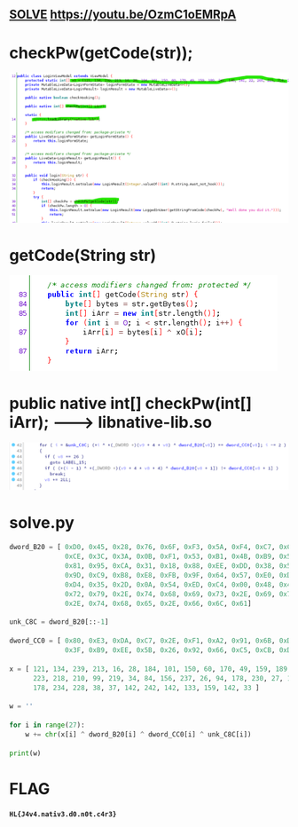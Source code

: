 
## [SOLVE](https://youtu.be/OzmC1oEMRpA) https://youtu.be/OzmC1oEMRpA

# checkPw(getCode(str));

![](./1.png)

# getCode(String str)

![](./2.png)

# public native int[] checkPw(int[] iArr);  --->  libnative-lib.so

![](./3.png)

# solve.py

```py
dword_B20 = [ 0xD0, 0x45, 0x28, 0x76, 0x6F, 0xF3, 0x5A, 0xF4, 0xC7, 0xCE, 0xFB, 0xC3, 0x7F, 0x48,
              0xCE, 0x3C, 0x3A, 0x0B, 0xF1, 0x53, 0xB1, 0x4B, 0xB9, 0x5E, 0xA2, 0x65, 0x77, 0xA5, 
              0x81, 0x95, 0xCA, 0x31, 0x18, 0x88, 0xEE, 0xDD, 0x38, 0x5D, 0xD5, 0xA9, 0x4A, 0x7C, 
              0x9D, 0xC9, 0xB8, 0xE8, 0xFB, 0x9F, 0x64, 0x57, 0xE0, 0xD6, 0x42, 0x95, 0x29, 0x8F, 
              0xD4, 0x35, 0x2D, 0x0A, 0x54, 0xED, 0xC4, 0x00, 0x48, 0x4C, 0x7B, 0x73, 0x6F, 0x72, 
              0x72, 0x79, 0x2E, 0x74, 0x68, 0x69, 0x73, 0x2E, 0x69, 0x73, 0x2E, 0x4E, 0x4F, 0x54, 
              0x2E, 0x74, 0x68, 0x65, 0x2E, 0x66, 0x6C, 0x61]

unk_C8C = dword_B20[::-1]

dword_CC0 = [ 0x80, 0xE3, 0xDA, 0xC7, 0x2E, 0xF1, 0xA2, 0x91, 0x6B, 0xDC, 0x6B, 0xB5, 0xE5, 0xAF, 
              0x3F, 0xB9, 0xEE, 0x5B, 0x26, 0x92, 0x66, 0xC5, 0xCB, 0xDE, 0x81, 0x79, 0xDA ]

x = [ 121, 134, 239, 213, 16, 28, 184, 101, 150, 60, 170, 49, 159, 189, 241, 146, 141, 22, 205,
      223, 218, 210, 99, 219, 34, 84, 156, 237, 26, 94, 178, 230, 27, 180, 72, 32, 102, 192, 
      178, 234, 228, 38, 37, 142, 242, 142, 133, 159, 142, 33 ]

w = ''

for i in range(27):
    w += chr(x[i] ^ dword_B20[i] ^ dword_CC0[i] ^ unk_C8C[i])

print(w)
```

# FLAG

**`HL{J4v4.nativ3.d0.n0t.c4r3}`**




